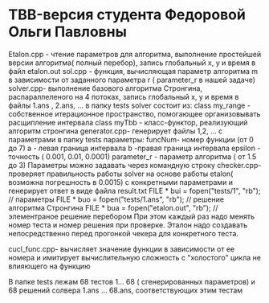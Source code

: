 # TBB-версия студента Федоровой Ольги Павловны
Etalon.cpp - чтение параметров для алгоритма, выполнение простейшей версии алгоритма( полный перебор), запись глобальный x, y и время в файл etalon.out
sol.cpp - функция, вычисляющая параметр алгоритма m в зависимости от заданного параметра r ( parameter_r в нашей задаче)
solver.cpp-  выполнение базового алгоритма Стронгина, распараллеленого на 4 потоках, запись глобальный x, y и время в файлы 1.ans , 2.ans, ... в папку tests
solver состоит из:
class my_range - собственное итерационное пространство, помогающее организовывать расщипление интервала
class myTbb - класс-функтор, реализующий алгоритм стронгина
generator.cpp- генерирует файлы 1,2, ... с параметрами в папку tests 
параметры:
funcNum- номер функции (от 0 до 7)
a - левая граница интервала 
b -правая граница интервала 
epsilon  - точность ( 0.001, 0.01, 0.0001)
parameter_r - параметр алгоритма ( от 1.5 до 3)
Параметры можно задавать через командную строку
checker.cpp- проверяет правильность работы solver на основе работы etalon( возможна погрешность в 0.0015) с конкретными параметрами и генерирует ответ в виде файла result.txt 
FILE * bui = fopen("tests/1", "rb"); // параметры 
FILE * buo = fopen("tests/1.ans", "rb"); // решение алгоритма Стронгина
FILE * bua = fopen("etalon.out", "rb"); // элементраное решение перебором
При этом каждый раз надо менять номер теста и номер решения при проверке. Эталон надо создавать непосредственно перед прогонкой чекера для конкретного теста.

cucl_func.cpp- вычисляет значение функции в зависимости от ее номера и имитирует вычислительную сложность с "холостого" цикла не влияющего на функцию

В папке tests лежам 68 тестов 1... 68 ( сгенерированных параметров) и 68 решений солвера 1.ans ... 68.ans, соответствующих этим тестам